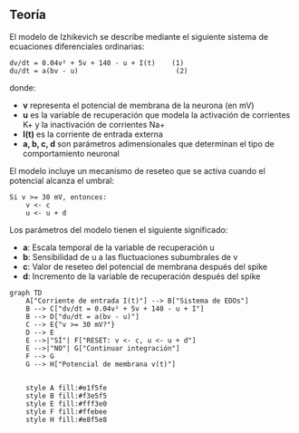## Teoría

El modelo de Izhikevich se describe mediante el siguiente sistema de ecuaciones diferenciales ordinarias:

```
dv/dt = 0.04v² + 5v + 140 - u + I(t)    (1)
du/dt = a(bv - u)                        (2)
```

donde:
- **v** representa el potencial de membrana de la neurona (en mV)
- **u** es la variable de recuperación que modela la activación de corrientes K+ y la inactivación de corrientes Na+
- **I(t)** es la corriente de entrada externa
- **a, b, c, d** son parámetros adimensionales que determinan el tipo de comportamiento neuronal

El modelo incluye un mecanismo de reseteo que se activa cuando el potencial alcanza el umbral:

```
Si v >= 30 mV, entonces:
    v <- c
    u <- u + d
```

Los parámetros del modelo tienen el siguiente significado:
- **a**: Escala temporal de la variable de recuperación u
- **b**: Sensibilidad de u a las fluctuaciones subumbrales de v
- **c**: Valor de reseteo del potencial de membrana después del spike
- **d**: Incremento de la variable de recuperación después del spike

```mermaid
graph TD
    A["Corriente de entrada I(t)"] --> B["Sistema de EDOs"]
    B --> C["dv/dt = 0.04v² + 5v + 140 - u + I"]
    B --> D["du/dt = a(bv - u)"]
    C --> E{"v >= 30 mV?"}
    D --> E
    E -->|"SÍ"| F["RESET: v <- c, u <- u + d"]
    E -->|"NO"| G["Continuar integración"]
    F --> G
    G --> H["Potencial de membrana v(t)"]
    
    
    style A fill:#e1f5fe
    style B fill:#f3e5f5
    style E fill:#fff3e0
    style F fill:#ffebee
    style H fill:#e8f5e8

```

